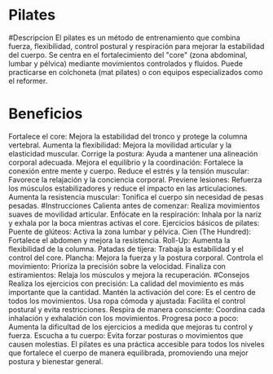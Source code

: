 # Pilates
#Descripcion
El pilates es un método de entrenamiento que combina fuerza, flexibilidad, control postural y respiración para mejorar la estabilidad del cuerpo. Se centra en el fortalecimiento del "core" (zona abdominal, lumbar y pélvica) mediante movimientos controlados y fluidos. Puede practicarse en colchoneta (mat pilates) o con equipos especializados como el reformer.
# Beneficios
Fortalece el core: Mejora la estabilidad del tronco y protege la columna vertebral.
Aumenta la flexibilidad: Mejora la movilidad articular y la elasticidad muscular.
Corrige la postura: Ayuda a mantener una alineación corporal adecuada.
Mejora el equilibrio y la coordinación: Fortalece la conexión entre mente y cuerpo.
Reduce el estrés y la tensión muscular: Favorece la relajación y la conciencia corporal.
Previene lesiones: Refuerza los músculos estabilizadores y reduce el impacto en las articulaciones.
Aumenta la resistencia muscular: Tonifica el cuerpo sin necesidad de pesas pesadas.
#Instrucciones
Calienta antes de comenzar: Realiza movimientos suaves de movilidad articular.
Enfócate en la respiración: Inhala por la nariz y exhala por la boca mientras activas el core.
Ejercicios básicos de pilates:
Puente de glúteos: Activa la zona lumbar y pélvica.
Cien (The Hundred): Fortalece el abdomen y mejora la resistencia.
Roll-Up: Aumenta la flexibilidad de la columna.
Patadas de tijera: Trabaja la estabilidad y el control del core.
Plancha: Mejora la fuerza y la postura corporal.
Controla el movimiento: Prioriza la precisión sobre la velocidad.
Finaliza con estiramientos: Relaja los músculos y mejora la recuperación.
#Consejos
Realiza los ejercicios con precisión: La calidad del movimiento es más importante que la cantidad.
Mantén la activación del core: Es el centro de todos los movimientos.
Usa ropa cómoda y ajustada: Facilita el control postural y evita restricciones.
Respira de manera consciente: Coordina cada inhalación y exhalación con los movimientos.
Progresa poco a poco: Aumenta la dificultad de los ejercicios a medida que mejoras tu control y fuerza.
Escucha a tu cuerpo: Evita forzar posturas o movimientos que causen molestias.
El pilates es una práctica accesible para todos los niveles que fortalece el cuerpo de manera equilibrada, promoviendo una mejor postura y bienestar general.
